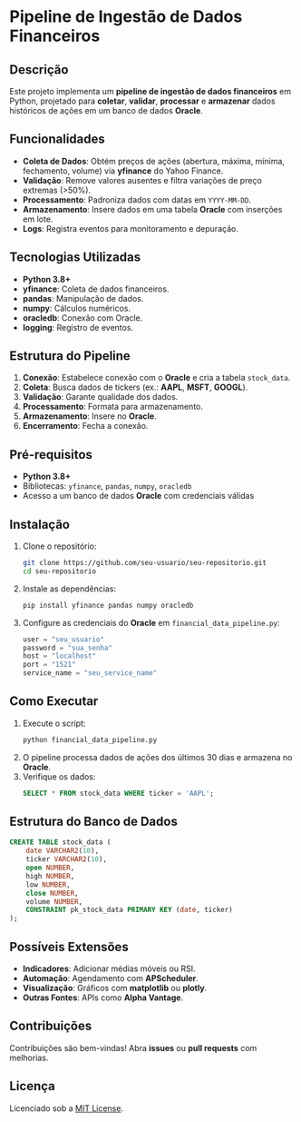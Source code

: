 # **Pipeline de Ingestão de Dados Financeiros**

## **Descrição**
Este projeto implementa um **pipeline de ingestão de dados financeiros** em Python, projetado para **coletar**, **validar**, **processar** e **armazenar** dados históricos de ações em um banco de dados **Oracle**. 

## **Funcionalidades**
- **Coleta de Dados**: Obtém preços de ações (abertura, máxima, mínima, fechamento, volume) via **yfinance** do Yahoo Finance.
- **Validação**: Remove valores ausentes e filtra variações de preço extremas (>50%).
- **Processamento**: Padroniza dados com datas em `YYYY-MM-DD`.
- **Armazenamento**: Insere dados em uma tabela **Oracle** com inserções em lote.
- **Logs**: Registra eventos para monitoramento e depuração.

## **Tecnologias Utilizadas**
- **Python 3.8+**
- **yfinance**: Coleta de dados financeiros.
- **pandas**: Manipulação de dados.
- **numpy**: Cálculos numéricos.
- **oracledb**: Conexão com Oracle.
- **logging**: Registro de eventos.

## **Estrutura do Pipeline**
1. **Conexão**: Estabelece conexão com o **Oracle** e cria a tabela `stock_data`.
2. **Coleta**: Busca dados de tickers (ex.: **AAPL**, **MSFT**, **GOOGL**).
3. **Validação**: Garante qualidade dos dados.
4. **Processamento**: Formata para armazenamento.
5. **Armazenamento**: Insere no **Oracle**.
6. **Encerramento**: Fecha a conexão.

## **Pré-requisitos**
- **Python 3.8+**
- Bibliotecas: `yfinance`, `pandas`, `numpy`, `oracledb`
- Acesso a um banco de dados **Oracle** com credenciais válidas

## **Instalação**
1. Clone o repositório:
   ```bash
   git clone https://github.com/seu-usuario/seu-repositorio.git
   cd seu-repositorio
   ```
2. Instale as dependências:
   ```bash
   pip install yfinance pandas numpy oracledb
   ```
3. Configure as credenciais do **Oracle** em `financial_data_pipeline.py`:
   ```python
   user = "seu_usuario"
   password = "sua_senha"
   host = "localhost"
   port = "1521"
   service_name = "seu_service_name"
   ```

## **Como Executar**
1. Execute o script:
   ```bash
   python financial_data_pipeline.py
   ```
2. O pipeline processa dados de ações dos últimos 30 dias e armazena no **Oracle**.
3. Verifique os dados:
   ```sql
   SELECT * FROM stock_data WHERE ticker = 'AAPL';
   ```

## **Estrutura do Banco de Dados**
```sql
CREATE TABLE stock_data (
    date VARCHAR2(10),
    ticker VARCHAR2(10),
    open NUMBER,
    high NUMBER,
    low NUMBER,
    close NUMBER,
    volume NUMBER,
    CONSTRAINT pk_stock_data PRIMARY KEY (date, ticker)
);
```

## **Possíveis Extensões**
- **Indicadores**: Adicionar médias móveis ou RSI.
- **Automação**: Agendamento com **APScheduler**.
- **Visualização**: Gráficos com **matplotlib** ou **plotly**.
- **Outras Fontes**: APIs como **Alpha Vantage**.

## **Contribuições**
Contribuições são bem-vindas! Abra **issues** ou **pull requests** com melhorias.

## **Licença**
Licenciado sob a [MIT License](LICENSE).